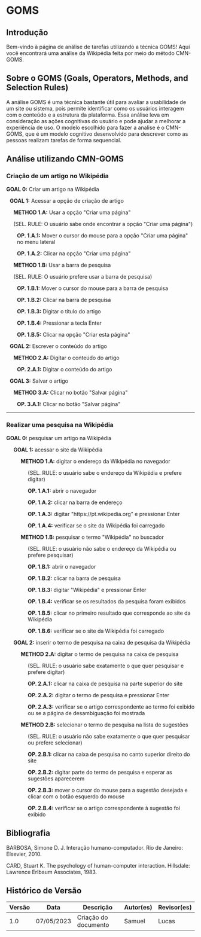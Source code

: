 # GOMS

## Introdução

Bem-vindo à página de análise de tarefas utilizando a técnica GOMS! Aqui você encontrará uma análise da Wikipédia feita por meio do método CMN-GOMS.

## Sobre o GOMS (Goals, Operators, Methods, and Selection Rules)

A análise GOMS é uma técnica bastante útil para avaliar a usabilidade de um site ou sistema, pois permite identificar como os usuários interagem com o conteúdo e a estrutura da plataforma. Essa análise leva em consideração as ações cognitivas do usuário e pode ajudar a melhorar a experiência de uso. O modelo escolhido para fazer a analise é o CMN-GOMS, que é um modelo cognitivo desenvolvido para descrever como as pessoas realizam tarefas de forma sequencial.

## Análise utilizando CMN-GOMS

### Criação de um artigo no Wikipédia

**GOAL 0:** Criar um artigo na Wikipédia

<p style="padding-left: 1vw"><b>GOAL 1:</b> Acessar a opção de criação de artigo</p>

<p style="padding-left: 2vw"><b>METHOD 1.A:</b> Usar a opção "Criar uma página"</p>

<p style="padding-left: 2vw">(SEL. RULE: O usuário sabe onde encontrar a opção "Criar uma página")</p>

<p style="padding-left: 3vw"><b>OP. 1.A.1:</b> Mover o cursor do mouse para a opção "Criar uma página" no menu lateral</p>

<p style="padding-left: 3vw"><b>OP. 1.A.2:</b> Clicar na opção "Criar uma página"</p>

<p style="padding-left: 2vw"><b>METHOD 1.B:</b> Usar a barra de pesquisa</p>

<p style="padding-left: 2vw">(SEL. RULE: O usuário prefere usar a barra de pesquisa)</p>

<p style="padding-left: 3vw"><b>OP. 1.B.1:</b> Mover o cursor do mouse para a barra de pesquisa</p>

<p style="padding-left: 3vw"><b>OP. 1.B.2:</b> Clicar na barra de pesquisa</p>

<p style="padding-left: 3vw"><b>OP. 1.B.3:</b> Digitar o título do artigo</p>

<p style="padding-left: 3vw"><b>OP. 1.B.4:</b> Pressionar a tecla Enter</p>

<p style="padding-left: 3vw"><b>OP. 1.B.5:</b> Clicar na opção "Criar esta página"</p>

<p style="padding-left: 1vw"><b>GOAL 2:</b> Escrever o conteúdo do artigo</p>

<p style="padding-left: 2vw"><b>METHOD 2.A:</b> Digitar o conteúdo do artigo</p>

<p style="padding-left: 3vw"><b>OP. 2.A.1:</b> Digitar o conteúdo do artigo</p>

<p style="padding-left: 1vw"><b>GOAL 3:</b> Salvar o artigo</p>

<p style="padding-left: 2vw"><b>METHOD 3.A:</b> Clicar no botão "Salvar página"</p>

<p style="padding-left: 3vw"><b>OP. 3.A.1:</b> Clicar no botão "Salvar página"</p>

<hr/>

### Realizar uma pesquisa na Wikipédia

<p style="padding-left: 0vw"><b>GOAL 0:</b> pesquisar um artigo na Wikipédia</p>

<p style="padding-left: 2vw"><b>GOAL 1:</b> acessar o site da Wikipédia</p>

<p style="padding-left: 4vw"><b>METHOD 1.A:</b> digitar o endereço da Wikipédia no navegador</p>

<p style="padding-left: 6vw">(SEL. RULE: o usuário sabe o endereço da Wikipédia e prefere digitar)</p>

<p style="padding-left: 6vw"><b>OP. 1.A.1:</b> abrir o navegador</p>

<p style="padding-left: 6vw"><b>OP. 1.A.2:</b> clicar na barra de endereço</p>

<p style="padding-left: 6vw"><b>OP. 1.A.3:</b> digitar "https://pt.wikipedia.org" e pressionar Enter</p>

<p style="padding-left: 6vw"><b>OP. 1.A.4:</b> verificar se o site da Wikipédia foi carregado</p>

<p style="padding-left: 4vw"><b>METHOD 1.B:</b> pesquisar o termo "Wikipédia" no buscador</p>

<p style="padding-left: 6vw">(SEL. RULE: o usuário não sabe o endereço da Wikipédia ou prefere pesquisar)</p>

<p style="padding-left: 6vw"><b>OP. 1.B.1:</b> abrir o navegador</p> <p style="padding-left: 6vw"><b>OP. 1.B.2:</b> clicar na barra de pesquisa</p>

<p style="padding-left: 6vw"><b>OP. 1.B.3:</b> digitar "Wikipédia" e pressionar Enter</p> <p style="padding-left: 6vw"><b>OP. 1.B.4:</b> verificar se os resultados da pesquisa foram exibidos</p>

<p style="padding-left: 6vw"><b>OP. 1.B.5:</b> clicar no primeiro resultado que corresponde ao site da Wikipédia</p>

<p style="padding-left: 6vw"><b>OP. 1.B.6:</b> verificar se o site da Wikipédia foi carregado</p>

<p style="padding-left: 2vw"><b>GOAL 2:</b> inserir o termo de pesquisa na caixa de pesquisa da Wikipédia</p>

<p style="padding-left: 4vw"><b>METHOD 2.A:</b> digitar o termo de pesquisa na caixa de pesquisa</p>

<p style="padding-left: 6vw">(SEL. RULE: o usuário sabe exatamente o que quer pesquisar e prefere digitar)</p>

<p style="padding-left: 6vw"><b>OP. 2.A.1:</b> clicar na caixa de pesquisa na parte superior do site</p>

<p style="padding-left: 6vw"><b>OP. 2.A.2:</b> digitar o termo de pesquisa e pressionar Enter</p>

<p style="padding-left: 6vw"><b>OP. 2.A.3:</b> verificar se o artigo correspondente ao termo foi exibido ou se a página de desambiguação foi mostrada</p>

<p style="padding-left: 4vw"><b>METHOD 2.B:</b> selecionar o termo de pesquisa na lista de sugestões</p>

<p style="padding-left: 6vw">(SEL. RULE: o usuário não sabe exatamente o que quer pesquisar ou prefere selecionar)</p>

<p style="padding-left: 6vw"><b>OP. 2.B.1:</b> clicar na caixa de pesquisa no canto superior direito do site</p>

<p style="padding-left: 6vw"><b>OP. 2.B.2:</b> digitar parte do termo de pesquisa e esperar as sugestões aparecerem</p>

<p style="padding-left: 6vw"><b>OP. 2.B.3:</b> mover o cursor do mouse para a sugestão desejada e clicar com o botão esquerdo do mouse</p>

<p style="padding-left: 6vw"><b>OP. 2.B.4:</b> verificar se o artigo correspondente à sugestão foi exibido</p>

## Bibliografia

BARBOSA, Simone D. J. Interação humano-computador. Rio de Janeiro: Elsevier, 2010.

CARD, Stuart K. The psychology of human-computer interaction. Hillsdale: Lawrence Erlbaum Associates, 1983.


## Histórico de Versão

| Versão | Data       | Descrição            | Autor(es) | Revisor(es) |
| ------ | ---------- | -------------------- | --------- | ----------- |
| 1.0    | 07/05/2023 | Criação do documento | Samuel    | Lucas       |



















































































